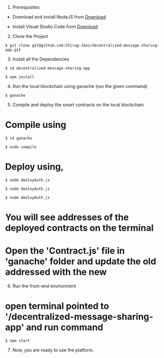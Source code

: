 1. Prerequisites

- Download and install NodeJS from [Download](https://nodejs.org/en/download/)

- Install Visual Studio Code from [Download](https://code.visualstudio.com/download)

2. Clone the Project

```
$ git clone git@github.com:Chirag-Jani/decentralized-message-sharing-app.git
```

3. Install all the Dependencies

```
$ cd decentralized-message-sharing-app

$ npm install
```

4. Run the local blockchain using ganache (run the given command)

```
$ ganache
```

5. Compile and deploy the smart contracts on the local blockchain

# Compile using

```
$ cd ganache

$ node compile
```

# Deploy using,

```
$ node deoloyAuth.js

$ node deoloyAuth.js

$ node deoloyAuth.js
```

# You will see addresses of the deployed contracts on the terminal

# Open the 'Contract.js' file in 'ganache' folder and update the old addressed with the new

6. Run the front-end environment

# open terminal pointed to '/decentralized-message-sharing-app' and run command

```
$ npm start
```

7. Now, you are ready to use the platform.
